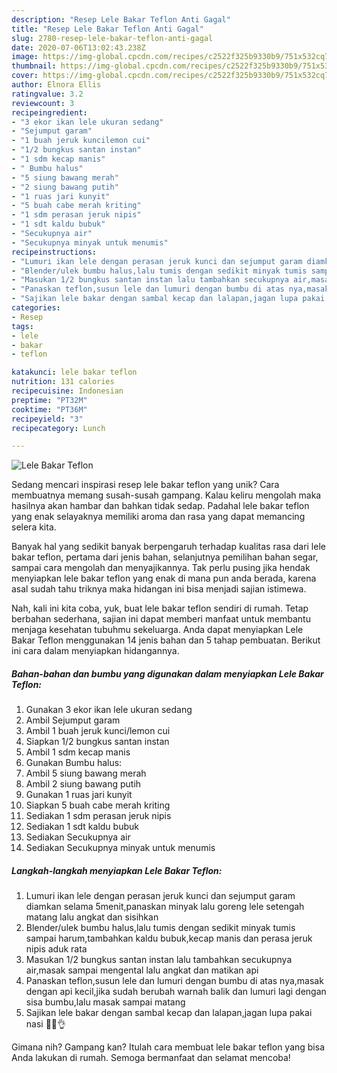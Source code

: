 ```yaml
---
description: "Resep Lele Bakar Teflon Anti Gagal"
title: "Resep Lele Bakar Teflon Anti Gagal"
slug: 2780-resep-lele-bakar-teflon-anti-gagal
date: 2020-07-06T13:02:43.238Z
image: https://img-global.cpcdn.com/recipes/c2522f325b9330b9/751x532cq70/lele-bakar-teflon-foto-resep-utama.jpg
thumbnail: https://img-global.cpcdn.com/recipes/c2522f325b9330b9/751x532cq70/lele-bakar-teflon-foto-resep-utama.jpg
cover: https://img-global.cpcdn.com/recipes/c2522f325b9330b9/751x532cq70/lele-bakar-teflon-foto-resep-utama.jpg
author: Elnora Ellis
ratingvalue: 3.2
reviewcount: 3
recipeingredient:
- "3 ekor ikan lele ukuran sedang"
- "Sejumput garam"
- "1 buah jeruk kuncilemon cui"
- "1/2 bungkus santan instan"
- "1 sdm kecap manis"
- " Bumbu halus"
- "5 siung bawang merah"
- "2 siung bawang putih"
- "1 ruas jari kunyit"
- "5 buah cabe merah kriting"
- "1 sdm perasan jeruk nipis"
- "1 sdt kaldu bubuk"
- "Secukupnya air"
- "Secukupnya minyak untuk menumis"
recipeinstructions:
- "Lumuri ikan lele dengan perasan jeruk kunci dan sejumput garam diamkan selama 5menit,panaskan minyak lalu goreng lele setengah matang lalu angkat dan sisihkan"
- "Blender/ulek bumbu halus,lalu tumis dengan sedikit minyak tumis sampai harum,tambahkan kaldu bubuk,kecap manis dan perasa jeruk nipis aduk rata"
- "Masukan 1/2 bungkus santan instan lalu tambahkan secukupnya air,masak sampai mengental lalu angkat dan matikan api"
- "Panaskan teflon,susun lele dan lumuri dengan bumbu di atas nya,masak dengan api kecil,jika sudah berubah warnah balik dan lumuri lagi dengan sisa bumbu,lalu masak sampai matang"
- "Sajikan lele bakar dengan sambal kecap dan lalapan,jagan lupa pakai nasi 🤭🤤👌"
categories:
- Resep
tags:
- lele
- bakar
- teflon

katakunci: lele bakar teflon 
nutrition: 131 calories
recipecuisine: Indonesian
preptime: "PT32M"
cooktime: "PT36M"
recipeyield: "3"
recipecategory: Lunch

---
```



![Lele Bakar Teflon](https://img-global.cpcdn.com/recipes/c2522f325b9330b9/751x532cq70/lele-bakar-teflon-foto-resep-utama.jpg)

Sedang mencari inspirasi resep lele bakar teflon yang unik? Cara membuatnya memang susah-susah gampang. Kalau keliru mengolah maka hasilnya akan hambar dan bahkan tidak sedap. Padahal lele bakar teflon yang enak selayaknya memiliki aroma dan rasa yang dapat memancing selera kita.

Banyak hal yang sedikit banyak berpengaruh terhadap kualitas rasa dari lele bakar teflon, pertama dari jenis bahan, selanjutnya pemilihan bahan segar, sampai cara mengolah dan menyajikannya. Tak perlu pusing jika hendak menyiapkan lele bakar teflon yang enak di mana pun anda berada, karena asal sudah tahu triknya maka hidangan ini bisa menjadi sajian istimewa.




Nah, kali ini kita coba, yuk, buat lele bakar teflon sendiri di rumah. Tetap berbahan sederhana, sajian ini dapat memberi manfaat untuk membantu menjaga kesehatan tubuhmu sekeluarga. Anda dapat menyiapkan Lele Bakar Teflon menggunakan 14 jenis bahan dan 5 tahap pembuatan. Berikut ini cara dalam menyiapkan hidangannya.

<!--inarticleads1-->

##### Bahan-bahan dan bumbu yang digunakan dalam menyiapkan Lele Bakar Teflon:

1. Gunakan 3 ekor ikan lele ukuran sedang
1. Ambil Sejumput garam
1. Ambil 1 buah jeruk kunci/lemon cui
1. Siapkan 1/2 bungkus santan instan
1. Ambil 1 sdm kecap manis
1. Gunakan  Bumbu halus:
1. Ambil 5 siung bawang merah
1. Ambil 2 siung bawang putih
1. Gunakan 1 ruas jari kunyit
1. Siapkan 5 buah cabe merah kriting
1. Sediakan 1 sdm perasan jeruk nipis
1. Sediakan 1 sdt kaldu bubuk
1. Sediakan Secukupnya air
1. Sediakan Secukupnya minyak untuk menumis




<!--inarticleads2-->

##### Langkah-langkah menyiapkan Lele Bakar Teflon:

1. Lumuri ikan lele dengan perasan jeruk kunci dan sejumput garam diamkan selama 5menit,panaskan minyak lalu goreng lele setengah matang lalu angkat dan sisihkan
1. Blender/ulek bumbu halus,lalu tumis dengan sedikit minyak tumis sampai harum,tambahkan kaldu bubuk,kecap manis dan perasa jeruk nipis aduk rata
1. Masukan 1/2 bungkus santan instan lalu tambahkan secukupnya air,masak sampai mengental lalu angkat dan matikan api
1. Panaskan teflon,susun lele dan lumuri dengan bumbu di atas nya,masak dengan api kecil,jika sudah berubah warnah balik dan lumuri lagi dengan sisa bumbu,lalu masak sampai matang
1. Sajikan lele bakar dengan sambal kecap dan lalapan,jagan lupa pakai nasi 🤭🤤👌




Gimana nih? Gampang kan? Itulah cara membuat lele bakar teflon yang bisa Anda lakukan di rumah. Semoga bermanfaat dan selamat mencoba!
